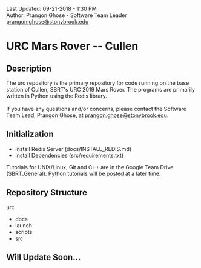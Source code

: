 Last Updated: 09-21-2018 - 1:30 PM <br />
Author: Prangon Ghose - Software Team Leader <prangon.ghose@stonybrook.edu>

# URC Mars Rover -- Cullen
## Description
The urc repository is the primary repository for code running on the base station of Cullen, SBRT's URC 2019 Mars Rover. The programs are primarily written in Python using the Redis library. <br />
<br />
If you have any questions and/or concerns, please contact the Software Team Lead, Prangon Ghose, at <prangon.ghose@stonybrook.edu>.

## Initialization
* Install Redis Server (docs/INSTALL_REDIS.md)
* Install Dependencies (src/requirements.txt)

Tutorials for UNIX/Linux, Git and C++ are in the Google Team Drive (SBRT_General). Python tutorials will be posted at a later time.

## Repository Structure
urc <br />
* docs <br />
* launch <br />
* scripts <br />
* src <br />

## Will Update Soon...
